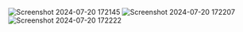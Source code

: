 ![Screenshot 2024-07-20 172145](https://github.com/user-attachments/assets/c3377412-5beb-490d-bfa1-57813620485b)
![Screenshot 2024-07-20 172207](https://github.com/user-attachments/assets/12e1920a-d135-4e11-ad82-5152dab9246a)
![Screenshot 2024-07-20 172222](https://github.com/user-attachments/assets/c962ed34-b5fa-4437-8981-b46395642a79)
